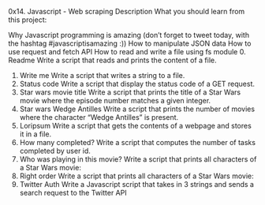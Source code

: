 0x14. Javascript - Web scraping
Description
What you should learn from this project:

Why Javascript programming is amazing (don’t forget to tweet today, with the hashtag #javascriptisamazing :))
How to manipulate JSON data
How to use request and fetch API
How to read and write a file using fs module
0. Readme
Write a script that reads and prints the content of a file.
1. Write me
Write a script that writes a string to a file.
2. Status code
Write a script that display the status code of a GET request.
3. Star wars movie title
Write a script that prints the title of a Star Wars movie where the episode number matches a given integer.
4. Star wars Wedge Antilles
Write a script that prints the number of movies where the character “Wedge Antilles” is present.
5. Loripsum
Write a script that gets the contents of a webpage and stores it in a file.
6. How many completed?
Write a script that computes the number of tasks completed by user id.
7. Who was playing in this movie?
Write a script that prints all characters of a Star Wars movie:
8. Right order
Write a script that prints all characters of a Star Wars movie:
9. Twitter Auth
Write a Javascript script that takes in 3 strings and sends a search request to the Twitter API
